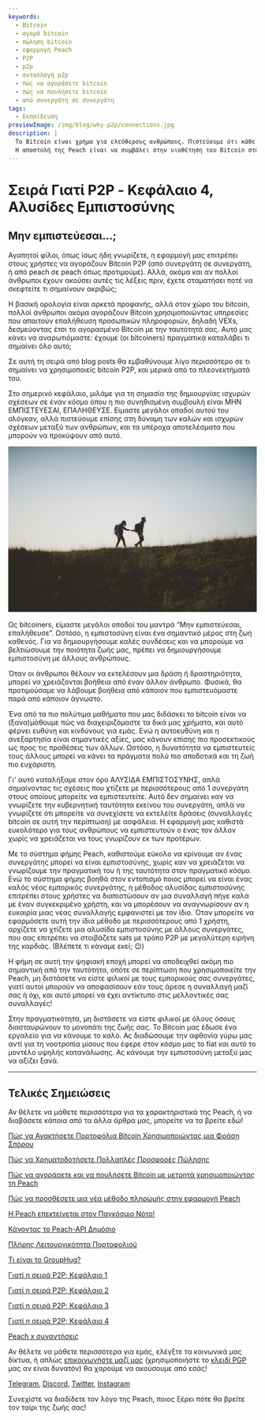 ```yaml
---
keywords:
  - Bitcoin
  - αγορά bitcoin
  - πώληση bitcoin
  - εφαρμογή Peach
  - P2P
  - p2p
  - ανταλλαγή p2p
  - πώς να αγοράσετε bitcoin
  - πώς να πουλήσετε bitcoin
  - από συνεργάτη σε συνεργάτη
tags:
  - Εκπαίδευση
previewImage: /img/blog/why-p2p/connections.jpg
description: |
  Το Bitcoin είναι χρήμα για ελεύθερους ανθρώπους. Πιστεύουμε ότι κάθε άνθρωπος έχει το δικαίωμα να επιλέξει με ποιο νόμισμα θα αποθηκεύσει τον πλούτο του, το αποτέλεσμα της εργασίας του, του χρόνου και της ενέργειάς του.
  Η αποστολή της Peach είναι να συμβάλει στην υιοθέτηση του Bitcoin στα χέρια των ανθρώπων.
---
```


# Σειρά Γιατί P2P - Κεφάλαιο 4, Αλυσίδες Εμπιστοσύνης

## Μην εμπιστεύεσαι...;

Αγαπητοί φίλοι, όπως ίσως ήδη γνωρίζετε, η εφαρμογή μας επιτρέπει στους χρήστες να αγοράζουν Bitcoin P2P (από συνεργάτη σε συνεργάτη, ή από peach σε peach όπως προτιμούμε). Αλλά, ακόμα και αν πολλοί άνθρωποι έχουν ακούσει αυτές τις λέξεις πριν, έχετε σταματήσει ποτέ να σκεφτείτε τι σημαίνουν ακριβώς;

Η βασική ορολογία είναι αρκετά προφανής, αλλά στον χώρο του bitcoin, πολλοί άνθρωποι ακόμα αγοράζουν Bitcoin χρησιμοποιώντας υπηρεσίες που απαιτούν επαλήθευση προσωπικών πληροφοριών, δηλαδή VEXs, δεσμεύοντας έτσι το αγορασμένο Bitcoin με την ταυτότητά σας. Αυτό μας κάνει να αναρωτιόμαστε: έχουμε (οι bitcoiners) πραγματικά καταλάβει τι σημαίνει όλο αυτό;

Σε αυτή τη σειρά από blog posts θα εμβαθύνουμε λίγο περισσότερο σε τι σημαίνει να χρησιμοποιείς bitcoin P2P, και μερικά από τα πλεονεκτήματά του.

Στο σημερινό κεφάλαιο, μιλάμε για τη σημασία της δημιουργίας ισχυρών σχέσεων σε έναν κόσμο όπου η πιο συνηθισμένη συμβουλή είναι ΜΗΝ ΕΜΠΙΣΤΕΥΕΣΑΙ, ΕΠΑΛΗΘΕΥΣΕ. Είμαστε μεγάλοι οπαδοί αυτού του σλόγκαν, αλλά πιστεύουμε επίσης στη δύναμη των καλών και ισχυρών σχέσεων μεταξύ των ανθρώπων, και τα υπέροχα αποτελέσματα που μπορούν να προκύψουν από αυτό.

![peach bitcoin δημιουργεί εμπιστοσύνη μεταξύ συνεργατών](/img/blog/why-p2p/trust.jpg)

Ως bitcoiners, είμαστε μεγάλοι οπαδοί του μαντρά “Μην εμπιστεύεσαι, επαλήθευσε”. Ωστόσο, η εμπιστοσύνη είναι ένα σημαντικό μέρος στη ζωή καθενός. Για να δημιουργήσουμε καλές συνδέσεις και να μπορούμε να βελτιώσουμε την ποιότητα ζωής μας, πρέπει να δημιουργήσουμε εμπιστοσύνη με άλλους ανθρώπους.

Όταν οι άνθρωποι θέλουν να εκτελέσουν μια δράση ή δραστηριότητα, μπορεί να χρειάζονται βοήθεια από έναν άλλον άνθρωπο. Φυσικά, θα προτιμούσαμε να λάβουμε βοήθεια από κάποιον που εμπιστευόμαστε παρά από κάποιον άγνωστο.

Ένα από τα πιο πολύτιμα μαθήματα που μας διδάσκει το bitcoin είναι να (ξανα)μάθουμε πώς να διαχειριζόμαστε τα δικά μας χρήματα, και αυτό φέρνει ευθύνη και κινδύνους για εμάς. Ενώ η αυτοευθύνη και η ανεξαρτησία είναι σημαντικές αξίες, μας κάνουν επίσης πιο προσεκτικούς ως προς τις προθέσεις των άλλων. Ωστόσο, η δυνατότητα να εμπιστευτείς τους άλλους μπορεί να κάνει τα πράγματα πολύ πιο αποδοτικά και τη ζωή πιο ευχάριστη.

Γι' αυτό καταλήξαμε στον όρο ΑΛΥΣΙΔΑ ΕΜΠΙΣΤΟΣΥΝΗΣ, απλά σημαίνοντας τις σχέσεις που χτίζετε με περισσότερους από 1 συνεργάτη στους οποίους μπορείτε να εμπιστευτείτε. Αυτό δεν σημαίνει καν να γνωρίζετε την κυβερνητική ταυτότητα εκείνου του συνεργάτη, απλά να γνωρίζετε ότι μπορείτε να συνεχίσετε να εκτελείτε δράσεις (συναλλαγές bitcoin σε αυτή την περίπτωση) με ασφάλεια. Η εφαρμογή μας καθιστά ευκολότερο για τους ανθρώπους να εμπιστευτούν ο ένας τον άλλον χωρίς να χρειάζεται να τους γνωρίζουν εκ των προτέρων.

Με το σύστημα φήμης Peach, καθιστούμε εύκολο να κρίνουμε αν ένας συνεργάτης μπορεί να είναι εμπιστοσύνης, χωρίς καν να χρειάζεται να γνωρίζουμε την πραγματική του ή της ταυτότητα στον πραγματικό κόσμο. Ενώ το σύστημα φήμης βοηθά στον εντοπισμό ποιος μπορεί να είναι ένας καλός νέος εμπορικός συνεργάτης, η μέθοδος αλυσίδας εμπιστοσύνης επιτρέπει στους χρήστες να διαπιστώσουν αν μια συναλλαγή πήγε καλά με έναν συγκεκριμένο χρήστη, και να μπορέσουν να αναγνωρίσουν αν η ευκαιρία μιας νέας συναλλαγής εμφανιστεί με τον ίδιο. Όταν μπορείτε να εφαρμόσετε αυτή την ίδια μέθοδο με περισσότερους από 1 χρήστη, αρχίζετε να χτίζετε μια αλυσίδα εμπιστοσύνης με άλλους συνεργάτες, που σας επιτρέπει να στοιβάζετε sats με τρόπο P2P με μεγαλύτερη ειρήνη της καρδιάς. (Βλέπετε τι κάναμε εκεί; :wink:)

Η φήμη σε αυτή την ψηφιακή εποχή μπορεί να αποδειχθεί ακόμη πιο σημαντική από την ταυτότητα, οπότε σε περίπτωση που χρησιμοποιείτε την Peach, μη διστάσετε να είστε φιλικοί με τους εμπορικούς σας συνεργάτες, γιατί αυτοί μπορούν να αποφασίσουν εάν τους άρεσε η συναλλαγή μαζί σας ή όχι, και αυτό μπορεί να έχει αντίκτυπο στις μελλοντικές σας συναλλαγές!

Στην πραγματικότητα, μη διστάσετε να είστε φιλικοί με όλους όσους διασταυρώνουν το μονοπάτι της ζωής σας. Το Bitcoin μας έδωσε ένα εργαλείο για να κάνουμε το καλό. Ας διαδώσουμε την αφθονία γύρω μας αντί για τη νοοτροπία μίσους που έφερε στον κόσμο μας το fiat και αυτό το μοντέλο υψηλής κατανάλωσης. Ας κάνουμε την εμπιστοσύνη μεταξύ μας να αξίζει ξανά.

---

## Τελικές Σημειώσεις

Αν θέλετε να μάθετε περισσότερα για τα χαρακτηριστικά της Peach, ή να διαβάσετε κάποια από τα άλλα άρθρα μας, μπορείτε να τα βρείτε εδώ!

[Πώς να Ανακτήσετε Πορτοφόλια Bitcoin Χρησιμοποιώντας μια Φράση Σπόρου](https://peachbitcoin.com/el/blog/how-to-restore-peach-wallet/)

[Πώς να Χρηματοδοτήσετε Πολλαπλές Προσφορές Πώλησης](https://peachbitcoin.com/el/blog/funding-multiple-sell-offers/)

[Πώς να αγοράσετε και να πουλήσετε Bitcoin με μετρητά χρησιμοποιώντας τη Peach](https://peachbitcoin.com/el/blog/how-to-buy-and-sell-bitcoin-with-cash-using-peach/)

[Πώς να προσθέσετε μια νέα μέθοδο πληρωμής στην εφαρμογή Peach](https://peachbitcoin.com/el/blog/how-to-add-a-payment-method/)

[Η Peach επεκτείνεται στον Παγκόσμιο Νότο!](https://peachbitcoin.com/el/blog/peach-expands-to-the-global-south/)

[Κάνοντας το Peach-API Δημόσιο](https://peachbitcoin.com/el/blog/making-our-peach-api-public/)

[Πλήρης Λειτουργικότητα Πορτοφολιού](https://peachbitcoin.com/el/blog/full-wallet-functionality/)

[Τι είναι το GroupHug?](https://peachbitcoin.com/el/blog/group-hug/)

[Γιατί η σειρά P2P; Κεφάλαιο 1](https://peachbitcoin.com/el/blog/why-p2p-chapter-1/)

[Γιατί η σειρά P2P; Κεφάλαιο 2](https://peachbitcoin.com/el/blog/why-p2p-chapter-2/)

[Γιατί η σειρά P2P; Κεφάλαιο 3](https://peachbitcoin.com/el/blog/why-p2p-chapter-3-circular-economies/)

[Γιατί η σειρά P2P; Κεφάλαιο 4](https://peachbitcoin.com/el/blog/why-p2p-chapter-4-chains-of-trust/)

[Peach x συναντήσεις](https://peachbitcoin.com/el/blog/peach-for-meetups/)

Αν θέλετε να μάθετε περισσότερα για εμάς, ελέγξτε τα κοινωνικά μας δίκτυα, ή απλώς [επικοινωνήστε μαζί μας](mailto:hello@peachbitcoin.com) (χρησιμοποιήστε το [κλειδί PGP](https://keys.openpgp.org/vks/v1/by-fingerprint/48339A19645E2E53488E0E5479E1B270FACD1BD2) μας αν είναι δυνατόν) θα χαρούμε να ακούσουμε από εσάς!

[Telegram](https://t.me/peachtopeach), [Discord](https://discord.gg/ypeHz3SW54), [Twitter](https://twitter.com/peachbitcoin), [Instagram](https://instagram.com/peachbitcoin)

Συνεχίστε να διαδίδετε τον λόγο της Peach, ποιος ξέρει πότε θα βρείτε τον ταίρι της ζωής σας!
